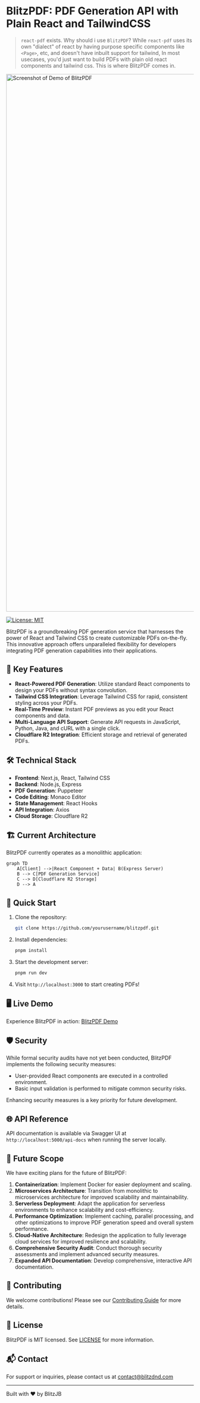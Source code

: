 # BlitzPDF: PDF Generation API with Plain React and TailwindCSS

> `react-pdf` exists. Why should i use `BlitzPDF`?
> While `react-pdf` uses its own "dialect" of react by having purpose specific components like `<Page>`, etc, and doesn't have inbuilt support for tailwind, In most usecases, you'd just want to build PDFs with plain old react components and tailwind css. This is where BlitzPDF comes in.

<img width="1440" alt="Screenshot of Demo of BlitzPDF" src="https://github.com/user-attachments/assets/5e39d1da-4ad1-496e-a555-2a1a70190f61">

[![License: MIT](https://img.shields.io/badge/License-MIT-yellow.svg?style=flat-square)](https://opensource.org/licenses/MIT)

BlitzPDF is a groundbreaking PDF generation service that harnesses the power of React and Tailwind CSS to create customizable PDFs on-the-fly. This innovative approach offers unparalleled flexibility for developers integrating PDF generation capabilities into their applications.

## 🚀 Key Features

- **React-Powered PDF Generation**: Utilize standard React components to design your PDFs without syntax convolution.
- **Tailwind CSS Integration**: Leverage Tailwind CSS for rapid, consistent styling across your PDFs.
- **Real-Time Preview**: Instant PDF previews as you edit your React components and data.
- **Multi-Language API Support**: Generate API requests in JavaScript, Python, Java, and cURL with a single click.
- **Cloudflare R2 Integration**: Efficient storage and retrieval of generated PDFs.

## 🛠 Technical Stack

- **Frontend**: Next.js, React, Tailwind CSS
- **Backend**: Node.js, Express
- **PDF Generation**: Puppeteer
- **Code Editing**: Monaco Editor
- **State Management**: React Hooks
- **API Integration**: Axios
- **Cloud Storage**: Cloudflare R2

## 🏗 Current Architecture

BlitzPDF currently operates as a monolithic application:

```mermaid
graph TD
    A[Client] -->|React Component + Data| B(Express Server)
    B --> C[PDF Generation Service]
    C --> D[Cloudflare R2 Storage]
    D --> A
```

## 🚀 Quick Start

1. Clone the repository:
   ```bash
   git clone https://github.com/yourusername/blitzpdf.git
   ```

2. Install dependencies:
   ```bash
   pnpm install
   ```

3. Start the development server:
   ```bash
   pnpm run dev
   ```

4. Visit `http://localhost:3000` to start creating PDFs!

## 🖥 Live Demo

Experience BlitzPDF in action: [BlitzPDF Demo](https://blitzpdf.blitzdnd.com)

## 🛡 Security

While formal security audits have not yet been conducted, BlitzPDF implements the following security measures:

- User-provided React components are executed in a controlled environment.
- Basic input validation is performed to mitigate common security risks.

Enhancing security measures is a key priority for future development.

## 🌐 API Reference

API documentation is available via Swagger UI at `http://localhost:5000/api-docs` when running the server locally.

## 🔮 Future Scope

We have exciting plans for the future of BlitzPDF:

1. **Containerization**: Implement Docker for easier deployment and scaling.
2. **Microservices Architecture**: Transition from monolithic to microservices architecture for improved scalability and maintainability.
3. **Serverless Deployment**: Adapt the application for serverless environments to enhance scalability and cost-efficiency.
4. **Performance Optimization**: Implement caching, parallel processing, and other optimizations to improve PDF generation speed and overall system performance.
5. **Cloud-Native Architecture**: Redesign the application to fully leverage cloud services for improved resilience and scalability.
6. **Comprehensive Security Audit**: Conduct thorough security assessments and implement advanced security measures.
7. **Expanded API Documentation**: Develop comprehensive, interactive API documentation.

## 🤝 Contributing

We welcome contributions! Please see our [Contributing Guide](CONTRIBUTING.md) for more details.

## 📜 License

BlitzPDF is MIT licensed. See [LICENSE](LICENSE) for more information.

## 📬 Contact

For support or inquiries, please contact us at contact@blitzdnd.com

---

Built with ❤️ by BlitzJB

